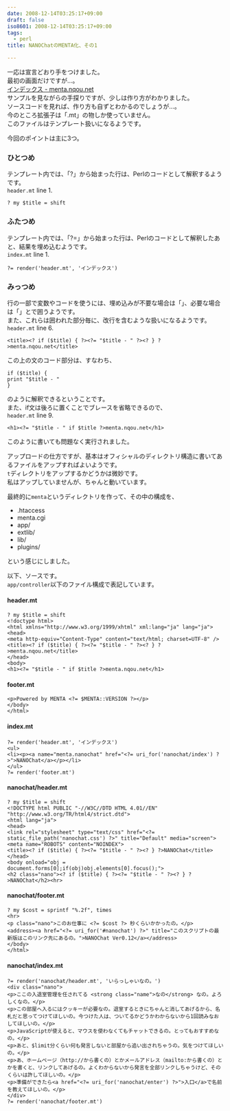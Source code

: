 ```yaml
---
date: 2008-12-14T03:25:17+09:00
draft: false
iso8601: 2008-12-14T03:25:17+09:00
tags:
  - perl
title: NANOChatのMENTA化、その1

---
```


一応は宣言どおり手をつけました。  
最初の画面だけですが…。  
[インデックス - menta.nqou.net](https://www.nqou.net)  
サンプルを見ながらの手探りですが、少しは作り方がわかりました。  
ソースコードを見れば、作り方も自ずとわかるのでしょうが…。  
今のところ拡張子は「.mt」の物しか使っていません。  
このファイルはテンプレート扱いになるようです。  

今回のポイントは主に3つ。  

### ひとつめ
テンプレート内では、「?」から始まった行は、Perlのコードとして解釈するようです。  
`header.mt` line 1.

```text
? my $title = shift
```

### ふたつめ
テンプレート内では、「?=」から始まった行は、Perlのコードとして解釈したあと、結果を埋め込むようです。  
`index.mt` line 1.

```text
?= render('header.mt', 'インデックス')
```

### みっつめ
行の一部で変数やコードを使うには、埋め込みが不要な場合は「<?」と「?>」、必要な場合は「<?=」と「?>」とで囲うようです。  
また、これらは囲われた部分毎に、改行を含むような扱いになるようです。  
`header.mt` line 6.

```text
<title><? if ($title) { ?><?= "$title - " ?><? } ?>menta.nqou.net</title>
```

この上の文のコード部分は、すなわち、

```text
if ($title) {
print "$title - "
}
```

のように解釈できるということです。  
また、if文は後ろに置くことでブレースを省略できるので、  
`header.mt` line 9.

```text
<h1><?= "$title - " if $title ?>menta.nqou.net</h1>
```

このように書いても問題なく実行されました。  

アップロードの仕方ですが、基本はオフィシャルのディレクトリ構造に書いてあるファイルをアップすればよいようです。  
`t`ディレクトリをアップするかどうかは微妙です。  
私はアップしていませんが、ちゃんと動いています。  

最終的に`menta`というディレクトリを作って、その中の構成を、

- .htaccess
- menta.cgi
- app/
- extlib/
- lib/
- plugins/

という感じにしました。  

以下、ソースです。  
`app/controller`以下のファイル構成で表記しています。  

#### header.mt

```text
? my $title = shift
<!doctype html>
<html xmlns="http://www.w3.org/1999/xhtml" xml:lang="ja" lang="ja">
<head>
<meta http-equiv="Content-Type" content="text/html; charset=UTF-8" />
<title><? if ($title) { ?><?= "$title - " ?><? } ?>menta.nqou.net</title>
</head>
<body>
<h1><?= "$title - " if $title ?>menta.nqou.net</h1>
```

#### footer.mt

```text
<p>Powered by MENTA <?= $MENTA::VERSION ?></p>
</body>
</html>
```

#### index.mt

```text
?= render('header.mt', 'インデックス')
<ul>
<li><p><a name="menta.nanochat" href="<?= uri_for('nanochat/index') ?>">NANOChat</a></p></li>
</ul>
?= render('footer.mt')
```

#### nanochat/header.mt

```text
? my $title = shift
<!DOCTYPE html PUBLIC "-//W3C//DTD HTML 4.01//EN"
"http://www.w3.org/TR/html4/strict.dtd">
<html lang="ja">
<head>
<link rel="stylesheet" type="text/css" href="<?= static_file_path('nanochat.css') ?>" title="Default" media="screen">
<meta name="ROBOTS" content="NOINDEX">
<title><? if ($title) { ?><?= "$title - " ?><? } ?>NANOChat</title>
</head>
<body onload="obj = document.forms[0];if(obj)obj.elements[0].focus();">
<h2 class="nano"><? if ($title) { ?><?= "$title - " ?><? } ?>NANOChat</h2><hr>
```

#### nanochat/footer.mt

```text
? my $cost = sprintf "%.2f", times
<hr>
<p class="nano">このお仕事に <?= $cost ?> 秒くらいかかったの。</p>
<address><a href="<?= uri_for('#nanochat') ?>" title="このスクリプトの最新版はこのリンク先にあるの。">NANOChat Ver0.12</a></address>
</body>
</html>
```

#### nanochat/index.mt

```text
?= render('nanochat/header.mt', 'いらっしゃいなの。')
<div class="nano">
<p>ここの入退室管理を任されてる <strong class="name">なの</strong> なの。よろしくなの。</p>
<p>この部屋へ入るにはクッキーが必要なの。退室するときにちゃんと消してあげるから、名札だと思ってつけてほしいの。今つけた人は、ついてるかどうかわからないから1回読みなおしてほしいの。</p>
<p>JavaScriptが使えると、マウスを使わなくてもチャットできるの。とってもおすすめなの。</p>
<p>あと、$limit分くらい何も発言しないと部屋から追い出されちゃうの。気をつけてほしいの。</p>
<p>あ、ホームページ（http://から書くの）とかメールアドレス（mailto:から書くの）とかを書くと、リンクしてあげるの。よくわからないから発言を全部リンクしちゃうけど、そのくらいは許してほしいの。</p>
<p>準備ができたら<a href="<?= uri_for('nanochat/enter') ?>">入口</a>で名前を教えてほしいの。</p>
</div>
?= render('nanochat/footer.mt')
```

